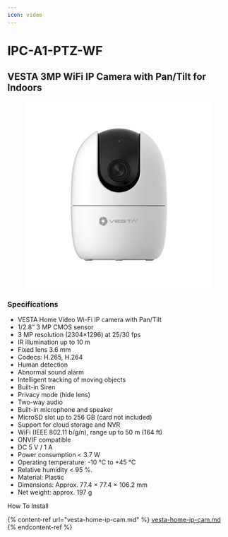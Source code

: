 ```yaml
---
icon: video
---
```


# IPC-A1-PTZ-WF

## VESTA 3MP WiFi IP Camera with Pan/Tilt for Indoors

<figure><img src="../.gitbook/assets/image (375).png" alt=""><figcaption></figcaption></figure>

### **Specifications**

* VESTA Home Video Wi-Fi IP camera with Pan/Tilt
* 1/2.8″ 3 MP CMOS sensor
* 3 MP resolution (2304×1296) at 25/30 fps
* IR illumination up to 10 m
* Fixed lens 3.6 mm
* Codecs: H.265, H.264
* Human detection
* Abnormal sound alarm
* Intelligent tracking of moving objects
* Built-in Siren
* Privacy mode (hide lens)
* Two-way audio
* Built-in microphone and speaker
* MicroSD slot up to 256 GB (card not included)
* Support for cloud storage and NVR
* WiFi (IEEE 802.11 b/g/n), range up to 50 m (164 ft)
* ONVIF compatible
* DC 5 V / 1 A
* Power consumption < 3.7 W
* Operating temperature: -10 °C to +45 °C
* Relative humidity < 95 %.
* Material: Plastic
* Dimensions: Approx. 77.4 × 77.4 × 106.2 mm
* Net weight: approx. 197 g

How To Install

{% content-ref url="vesta-home-ip-cam.md" %}
[vesta-home-ip-cam.md](vesta-home-ip-cam.md)
{% endcontent-ref %}
